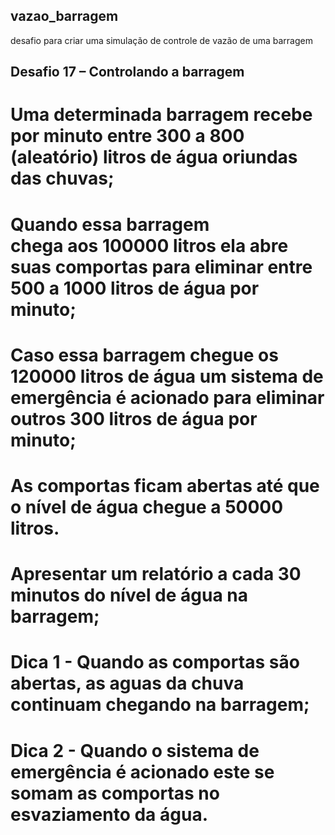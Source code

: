 ## vazao_barragem
desafio para criar uma simulação de controle de vazão de uma barragem
## Desafio 17 – Controlando a barragem
# Uma determinada barragem recebe por minuto entre 300 a 800 (aleatório) litros de água oriundas das chuvas;
# Quando essa barragem chega aos 100000 litros ela abre suas comportas para eliminar entre 500 a 1000 litros de água por minuto;
# Caso essa barragem chegue os 120000 litros de água um sistema de emergência é acionado para eliminar outros 300 litros de água por minuto;
# As comportas ficam abertas até que o nível de água chegue a 50000 litros.
# Apresentar um relatório a cada 30 minutos do nível de água na barragem;
# Dica 1 - Quando as comportas são abertas, as aguas da chuva continuam chegando na barragem;
# Dica 2 - Quando o sistema de emergência é acionado este se somam as comportas no esvaziamento da água.
